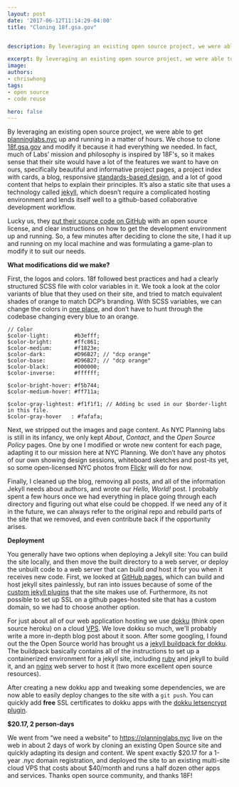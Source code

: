 ```yaml
---
layout: post
date: '2017-06-12T11:14:29-04:00'
title: "Cloning 18f.gsa.gov"


description: By leveraging an existing open source project, we were able to get planninglabs.nyc up and running in a couple of days.  We chose to clone 18f.gsa.gov and modify it because it had everything we needed.  In fact, much of Labs’ mission and philosophy is inspired by 18F's, so it makes sense that their site would have a lot of the features we want to have on ours, specifically beautiful and informative project pages, a project index with cards, a blog, responsive standards-based design, and a great content that helps to explain their principles.

excerpt: By leveraging an existing open source project, we were able to get planninglabs.nyc up and running in a couple of days.  We chose to clone 18f.gsa.gov and modify it because it had everything we needed.  In fact, much of Labs’ mission and philosophy is inspired by 18F's, so it makes sense that their site would have a lot of the features we want to have on ours, specifically beautiful and informative project pages, a project index with cards, a blog, responsive standards-based design, and a great content that helps to explain their principles.
image:
authors:
- chriswhong
tags:
- open source
- code reuse

hero: false
---
```


By leveraging an existing open source project, we were able to get [planninglabs.nyc](https://github.com/nycplanning/labs-planninglabs.nyc) up and running in a matter of hours.  We chose to clone [18f.gsa.gov](https://18f.gsa.gov) and modify it because it had everything we needed.  In fact, much of Labs’ mission and philosophy is inspired by 18F's, so it makes sense that their site would have a lot of the features we want to have on ours, specifically beautiful and informative project pages, a project index with cards, a blog, responsive [standards-based design](https://standards.usa.gov/), and a lot of good content that helps to explain their principles.  It’s also a static site that uses a technology called [jekyll](https://jekyllrb.com/), which doesn’t require a complicated hosting environment and lends itself well to a github-based collaborative development workflow.

Lucky us, they [put their source code on GitHub](https://github.com/18F/18f.gsa.gov) with an open source license, and clear instructions on how to get the development environment up and running.  So, a few minutes after deciding to clone the site, I had it up and running on my local machine and was formulating a game-plan to modify it to suit our needs.  

**What modifications did we make?**

First, the logos and colors.  18f followed best practices and had a clearly structured SCSS file with color variables in it.  We took a look at the color variants of blue that they used on their site, and tried to match equivalent shades of orange to match DCP’s branding.  With SCSS variables, we can change the colors in [one place](https://github.com/NYCPlanning/labs-planninglabs.nyc/blob/master/_sass/_core/variables.scss#L24), and don’t have to hunt through the codebase changing every blue to an orange.  

```
// Color
$color-light:        #b3efff;
$color-bright:       #ffc861;
$color-medium:       #f1823e;
$color-dark:         #D96B27; // "dcp orange"
$color-base:         #D96B27; // "dcp orange"
$color-black:        #000000;
$color-inverse:      #ffffff;

$color-bright-hover: #f5b744;
$color-medium-hover: #ff711a;

$color-gray-lightest: #f1f1f1; // Adding bc used in our $border-light in this file.
$color-gray-hover   : #fafafa;

```

Next, we stripped out the images and page content.  As NYC Planning labs is still in its infancy, we only kept _About_, _Contact_, and the _Open Source Policy_ pages.  One by one I modified or wrote new content for each page, adapting it to our mission here at NYC Planning.  We don’t have any photos of our own showing design sessions, whiteboard sketches and post-its yet, so some open-licensed NYC photos from [Flickr](https://www.flickr.com/) will do for now.  

Finally, I cleaned up the blog, removing all posts, and all of the information Jekyll needs about authors, and wrote our _Hello, World!_ post.  I probably spent a few hours once we had everything in place going through each directory and figuring out what else could be chopped.  If we need any of it in the future, we can always refer to the original repo and rebuild parts of the site that we removed, and even contribute back if the opportunity arises.  

**Deployment**

You generally have two options when deploying a Jekyll site:  You can build the site locally, and then move the built directory to a web server, or deploy the unbuilt code to a web server that can build _and_ host it for you when it receives new code.  First, we looked at [GitHub pages](https://pages.github.com/), which can build and host jekyll sites painlessly, but ran into issues because of some of the [custom jekyll plugins](https://jekyllrb.com/docs/plugins/) that the site makes use of.  Furthermore, its not possible to set up SSL on a github pages-hosted site that has a custom domain, so we had to choose another option.

For just about all of our web application hosting we use [dokku](https://github.com/dokku/dokku) (think open source heroku) on a cloud [VPS](https://en.wikipedia.org/wiki/Virtual_private_server).  We love dokku so much, we'll probably write a more in-depth blog post about it soon.  After some googling, I found out the the Open Source world has brought us a [jekyll buildpack for dokku](https://github.com/inket/dokku-buildpack-jekyll3-nginx).  The buildpack basically contains all of the instructions to set up a containerized environment for a jekyll site, including [ruby](https://www.ruby-lang.org/en/downloads/) and jekyll to build it, and an [nginx](https://www.nginx.com/resources/wiki/) web server to host it (two more excellent open source resources).  

After creating a new dokku app and tweaking some dependencies, we are now able to easily deploy changes to the site with a `git push`.  You can quickly add **free** SSL certificates to dokku apps with the [dokku letsencrypt plugin](https://github.com/dokku/dokku-letsencrypt).  

**$20.17, 2 person-days**

We went from “we need a website” to https://planninglabs.nyc live on the web in about 2 days of work by cloning an existing Open Source site and quickly adapting its design and content.  We spent exactly $20.17 for a 1-year .nyc domain registration, and deployed the site to an existing multi-site cloud VPS that costs about $40/month and runs a half dozen other apps and services.  Thanks open source community, and thanks 18F!  
